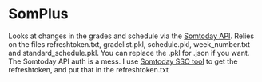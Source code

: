 # SomPlus
Looks at changes in the grades and schedule via the [Somtoday API](https://github.com/elisaado/somtoday-api-docs).
Relies on the files refreshtoken.txt, gradelist.pkl, schedule.pkl, week_number.txt and standard_schedule.pkl. You can replace the .pkl for .json if you want.
The Somtoday API auth is a mess. I use [Somtoday SSO tool](https://github.com/m-caeliusrufus/Somtoday-SSO-tool) to get the refreshtoken, and put that in the refreshtoken.txt
